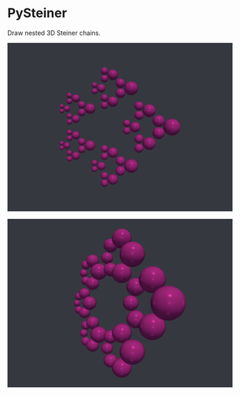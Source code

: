 # PySteiner

Draw nested 3D Steiner chains.

![](https://github.com/stla/PySteiner/raw/main/examples/Steiner_5-4-3.gif)

![](https://github.com/stla/PySteiner/raw/main/examples/Steiner_6-6.gif)
